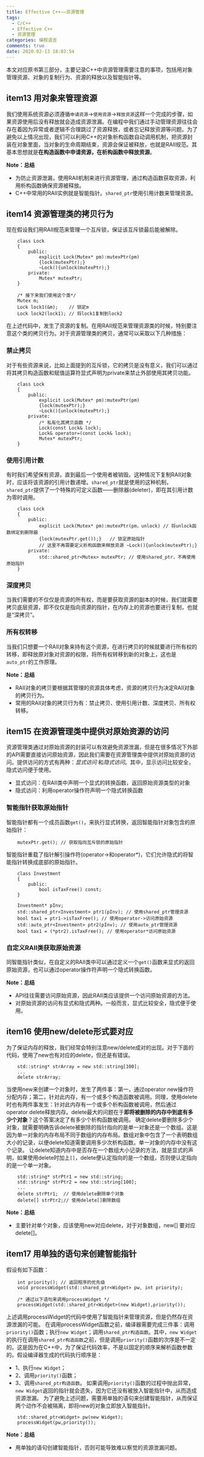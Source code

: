 ```yaml
---
title: Effective C++——资源管理
tags:
  - C/C++
  - Effective C++
  - 资源管理
categories: 编程语言
comments: true
date: 2020-02-13 18:03:54
---
```


本文对应原书第三部分，主要记录C++中资源管理需要注意的事项，包括用对象管理资源、对象的复制行为、资源的释放以及智能指针等。
<!--more-->

## item13 用对象来管理资源
我们使用系统资源必须遵循`申请资源`->`使用资源`->`释放资源`这样一个完成的步骤，如果资源使用后没有释放就会造成资源泄漏。在编程中我们通过手动管理资源往往会存在着因为异常或者逻辑不合理跳过了资源释放，或者忘记释放资源等问题。为了避免以上情况出现，我们可以利用C++的对象析构函数自动调用机制，把资源封装在对象里面，当对象的生命周期结束，资源会保证被释放，也就是RAII规范。其基本思想就是**在构造函数中申请资源，在析构函数中释放资源**。

**Note：总结**
- 为防止资源泄漏，使用RAII机制来进行资源管理，通过构造函数获取资源，利用析构函数确保资源被释放。
- C++中常用的RAII实例就是智能指针。`shared_ptr`使用引用计数来管理资源。

## item14 资源管理类的拷贝行为
现在假设我们用RAII规范来管理一个互斥锁，保证该互斥锁最后能被解除。
```
    class Lock
    {
        public:
            explicit Lock(Mutex* pm):mutexPtr(pm)
            {lock(mutexPtr);}
            ~Lock(){unlock(mutexPtr);}
        private:
            Mutex* mutexPtr;
    }

    /* 接下来我们使用这个类*/
    Mutex m;
    Lock lock1(&m);    // 锁定m
    Lock lock2(lock1); // 将lock1复制到lock2
```
在上述代码中，发生了资源的复制。在用RAII规范来管理资源类的时候，特别要注意这个类的拷贝行为。对于资源管理类的拷贝，通常可以采取以下几种措施：
### 禁止拷贝
对于有些资源来说，比如上面提到的互斥锁，它的拷贝是没有意义，我们可以通过将其拷贝构造函数和赋值运算符显式声明为private来禁止外部使用其拷贝功能。
```
    class Lock
    {
        public:
            explicit Lock(Mutex* pm):mutexPtr(pm)
            {lock(mutexPtr);}
            ~Lock(){unlock(mutexPtr);}
        private:
            /* 私有化其拷贝函数 */
            Lock(const Lock& lock);
            Lock& operator=(const Lock& lock);
            Mutex* mutexPtr;
    }

```

### 使用引用计数
有时我们希望保有资源，直到最后一个使用者被销毁。这种情况下复制RAII对象时，应该将该资源的引用计数递增。`shared_ptr`就是使用的这种机制，`shared_ptr`提供了一个特殊的可定义函数——删除器(deleter)，即在其引用计数为零时调用。
```
    class Lock
    {
        public:
            explicit Lock(Mutex* pm):mutexPtr(pm，unlock) // 将unlock函数绑定到删除器
            {lock(mutexPtr.get());}   // 锁定原始指针
            // 这里不再需要定义析构函数来释放资源 ~Lock(){unlock(mutexPtr);}
        private:
            std::shared_ptr<Mutex> mutexPtr; // 使用shared_ptr，不再使用原始指针
    }
```

### 深度拷贝
当我们需要的不仅仅是资源的所有权，而是要获取资源的副本的时候，我们就需要拷贝底层资源，即不仅仅是指向资源的指针，在内存上的资源也要进行复制，也就是“深拷贝”。

### 所有权转移
当我们只想要一个RAII对象来持有这个资源，在进行拷贝的时候就要进行所有权的转移，即释放原对象对资源的权限，将所有权转移到新的对象上，这也是`auto_ptr`的工作原理。

**Note：总结**
- RAII对象的拷贝要根据其管理的资源具体考虑，资源的拷贝行为决定RAII对象的拷贝行为。
- 常用的RAII对象的拷贝行为有：禁止拷贝、使用引用计数、深度拷贝、所有权转移。

## item15 在资源管理类中提供对原始资源的访问
资源管理类通过对原始资源的封装可以有效避免资源泄漏，但是在很多情况下外部的API需要直接访问原始资源，因此我们需要在资源管理类中提供对原始资源的访问。提供访问的方式有两种：*显式访问* 和*隐式访问*。其中，显示访问比较安全，隐式访问便于使用。
- 显式访问：在RAII类中声明一个显式的转换函数，返回原始资源类型的对象
- 隐式访问：利用operator操作符声明一个隐式转换函数

### 智能指针获取原始指针
智能指针都有一个成员函数`get()`，来执行显式转换，返回智能指针对象包含的原始指针：
```
    mutexPtr.get(); // 获取指向互斥锁的原始指针
```
智能指针重载了指针解引操作符(operator->和operator*)，它们允许隐式的将智能指针转换成底部的原始指针。
```
    class Investment
    {
        public:
            bool isTaxFree() const;
    }

    Investment* pInv;
    std::shared_ptr<Investment> ptr1(pInv); // 使用shared_ptr管理资源
    bool tax1 = ptr1->isTaxFree(); // 使用operator->访问原始资源
    std::auto_ptr<Investment> ptr2(pInv); // 使用auto_ptr管理资源
    bool tax1 = (*ptr2).isTaxFree(); // 使用operator*访问原始资源
```

### 自定义RAII类获取原始资源
同智能指针类似，在自定义的RAII类中可以通过定义一个`get()`函数来显式的返回原始资源，也可以通过operator操作符声明一个隐式转换函数。

**Note：总结**
- API往往需要访问原始资源，因此RAII类应该提供一个访问原始资源的方法。
- 对原始资源的访问有显式和隐式两种。一般而言，显式比较安全，隐式便于使用。

## item16 使用new/delete形式要对应
为了保证内存的释放，我们经常会特别注意new/delete成对的出现。对于下面的代码，使用了new也有对应的delete，但还是有错误。
```
    std::string* strArray = new std::string[100];
    ...
    delete strArray;
```
当使用new来创建一个对象时，发生了两件事：第一，通过operator new操作符分配内存；第二，针对此内存，有一个或多个构造函数被调用。同理，使用delete时也有两件事发生：针对此内存有一个或多个析构函数被调用，然后通过operator delete释放内存。delete最大的问题在于**即将被删除的内存中到底有多少个对象**？这个答案决定了有多少个析构函数被调用。
确定delete要删除多少个对象，就需要明确告诉delete被删除的指针指向的是单一对象还是一个数组。这是因为单一对象的内存布局不同于数组的内存布局。数组对象中包含了一个表明数组大小的记录，以便delete知道需要调用多少次析构函数。单一对象的内存中没有这个记录。
让delete知道内存中是否存在一个数组大小记录的方法，就是显式的声明，如果使用delete时加上`[]`，delete便认定指向的是一个数组，否则便认定指向的是一个单一对象。
```
    std::string* strPtr1 = new std::string;
    std::string* strPtr2 = new std::string[100];
    ...
    delete strPtr1;  // 使用delete删除单个对象
    delete[] strPtr2;// 使用delete[]删除数组
```

**Note：总结**
- 主要针对单个对象，应该使用new对应delete，对于对象数组，new[] 要对应delete[]。

## item17 用单独的语句来创建智能指针
假设有如下函数：
```
    int priority(); // 返回程序的优先级
    void processWidget(std::shared_ptr<Widget> pw, int priority);

    /* 通过以下语句来调用processWidget */
    processWidget(std::shared_ptr<Widget>(new Widget),priority());
```
上述调用processWidget的代码中使用了智能指针来管理资源，但是仍然存在资源泄漏的可能。
在调用processWidget函数之前，编译器需要完成三件事：调用`priority()`函数；执行`new Widget`；调用`shared_ptr构造函数`。其中，`new Widget`的执行在调用`shared_ptr构造函数`之前，但是调用`priority()`函数的次序是不一定的。这是因为在C++中，为了保证代码效率，不是以固定的顺序来解析函数参数的。假设编译器生成的代码执行顺序是：
- 1、执行`new Widget`；
- 2、调用`priority()`函数；
- 3、调用`shared_ptr构造函数`。
如果调用`priority()`函数的过程中抛出异常，`new Widget`返回的指针就会遗失，因为它还没有被放入智能指针中，从而造成资源泄漏。
为了避免上述问题，需要用单独的语句来创建智能指针，从而保证两个动作不会被隔离，即将new的对象立即放入智能指针。
```
    std::shared_ptr<Widget> pw(new Widget);
    processWidget(pw,priority());
```

**Note：总结**
- 用单独的语句创建智能指针，否则可能导致难以察觉的资源泄漏问题。
